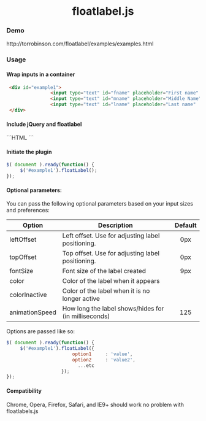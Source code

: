 <h1 align="center">floatlabel.js</h1>

<h3>Demo</h3>
http://torrobinson.com/floatlabel/examples/examples.html

<h3>Usage</h3>
<h4>Wrap inputs in a container</h4>

```HTML
 <div id="example1">
                <input type="text" id="fname" placeholder="First name"  />  <br/>
                <input type="text" id="mname" placeholder="Middle Name" />  <br/>
                <input type="text" id="lname" placeholder="Last name"   />  <br/>
 </div>
```
<h4>Include jQuery and floatlabel</h4>
```HTML
  <!-- load jQuery -->
  <script src="http://code.jquery.com/jquery-2.1.0.min.js" /></script>
       
  <!-- load floatTable and its css -->
  <script src="floatlabel.jquery.js"></script>
  <link rel="stylesheet" type="text/css" href="floatlabel.jquery.css">
```

<h4>Initiate the plugin</h4>

```javascript
$( document ).ready(function() {
     $('#example1').floatLabel();  
});
```

<h4>Optional parameters:</h4>
You can pass the following optional parameters based on your input sizes and preferences:

| Option        | Description                                       | Default |
|---------------|---------------------------------------------------|:---------:|
| leftOffset    | Left offset. Use for adjusting label positioning. | 0px     |
| topOffset     | Top offset. Use for adjusting label positioning.  | 0px     |
| fontSize      | Font size of the label created                    | 9px     |
| color         | Color of the label when it appears                ||
| colorInactive | Color of the label when it is no longer active    ||
| animationSpeed| How long the label shows/hides for (in milliseconds)| 125   |

Options are passed like so:
```javascript
$( document ).ready(function() {
     $('#example1').floatLabel({
                        option1     : 'value',
                        option2     : 'value2',
                          ...etc
                    });   
});
```

<h4>Compatibility</h4>
Chrome, Opera, Firefox, Safari, and IE9+ should work no problem with floatlabels.js

